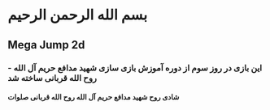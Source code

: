 ﻿<h1>بسم الله الرحمن الرحیم</h1>
<h2>Mega Jump 2d</h2>
<h3>این بازی در روز سوم از دوره آموزش بازی سازی شهید مدافع حریم آل الله - روح الله قربانی ساخته شد</h3>
<h4>شادی روح شهید مدافع حریم آل الله روح الله قربانی صلوات </h4>